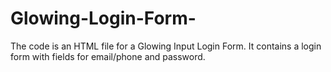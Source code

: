 # Glowing-Login-Form-
The code is an HTML file for a Glowing Input Login Form.  It contains a login form with fields for email/phone and password. 
